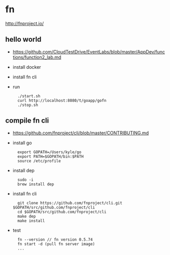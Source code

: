 # fn

http://fnproject.io/

## hello world

- https://github.com/CloudTestDrive/EventLabs/blob/master/AppDev/functions/function2_lab.md
- install docker
- install fn cli
- run

        ./start.sh
        curl http://localhost:8080/t/goapp/gofn
        ./stop.sh


## compile fn cli

- https://github.com/fnproject/cli/blob/master/CONTRIBUTING.md
- install go

        export GOPATH=/Users/kyle/go
        export PATH=$GOPATH/bin:$PATH
        source /etc/profile

- install dep

        sudo -i
        brew install dep

- install fn cli

        git clone https://github.com/fnproject/cli.git $GOPATH/src/github.com/fnproject/cli
        cd $GOPATH/src/github.com/fnproject/cli
        make dep
        make install

- test

        fn --version // fn version 0.5.74
        fn start -d (pull fn server image)
        ...

